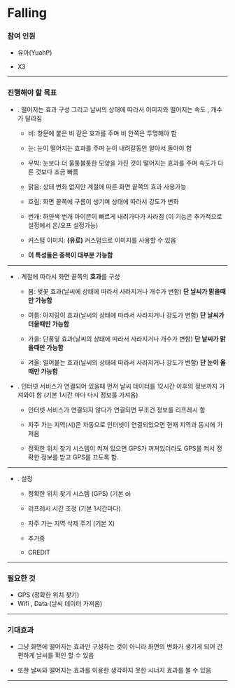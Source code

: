 # Falling

### 참여 인원

* 유아(YuahP)

* X3

---

### 진행해야 할 목표 

* . 떨어지는 효과 구성 그리고 날씨의 상태에 따라서 이미지와 떨어지는 속도 , 개수가 달라짐

  * 비: 창문에 붙은 비 같은 효과를 주며 비 안쪽은 투명해야 함
  
  * 눈: 눈이 떨어지는 효과를 주며 눈이 내려갈동안 알아서 돌아야 함
  
  * 우박: 눈보다 더 울퉁불퉁한 모양을 가진 것이 떨어지는 효과를 주며 속도가 다른 것보다 조금 빠름 
  
  * 맑음: 상태 변화 없지만 계절에 따른 화면 끝쪽의 효과 사용가능
  
  * 흐림: 화면 끝쪽에 구름이 생기며 상태에 따라서 강도가 변화
  
  * 번개: 하얀색 번개 아이콘이 빠르게 내려가다가 사라짐 (이 기능은 추가적으로 설정에서 온/오프 설정가능)
  
  * 커스텀 이미지: **(유료)** 커스텀으로 이미지를 사용할 수 있음
  
  * **이 특성들은 중복이 대부분 가능함**
  
---
  
* . 계절에 따라서 화면 끝쪽의 **효과**를 구성

  * 봄: 벚꽃 효과(날씨에 상태에 따라서 사라지거나 개수가 변함) **단 날씨가 맑을때만 가능함**
  
  * 여름: 아지랑이 효과(날씨의 상태에 따라서 사라지거나 강도가 변함) **단 날씨가 더울때만 가능함**
  
  * 가을: 단풍잎 효과(날씨의 상태에 따라서 사라지거나 개수가 변함) **단 날씨가 맑을때만 가능함**
  
  * 겨울: 얼어붙는 효과(날씨의 상태에 따라서 사라지거나 강도가 변함) **단 눈이 올때만 가능함**
  
* . 인터넷 서비스가 연결되어 있을때 먼저 날씨 데이터를 12시간 이후의 정보까지 가져와야 함 (기본 1시간 마다 다시 정보를 가져옴)

  * 인터넷 서비스가 연결되지 않다가 연결되면 무조건 정보를 리프레시 함
  
  * 자주 가는 지역(시)은 자동으로 인터넷이 연결되있으면 현재 지역과 동시에 가져옴
  
  * 정확한 위치 찾기 시스템이 켜져 있으면 GPS가 꺼져있더라도 GPS를 켜서 정확한 정보를 받고 GPS를 끄도록 함.
 
---
  
* . 설정
  * 정확한 위치 찾기 시스템 (GPS) (기본 o)
  * 리프레시 시간 조정 (기본 1시간마다)
  * 자주 가는 지역 삭제 주기 (기본 X)
  * 추가중
  
  * CREDIT
  
---

### 필요한 것

* GPS (정확한 위치 찾기)
* Wifi , Data (날씨 데이터 가져옴)

---
  
### 기대효과

* 그냥 화면에 떨어지는 효과만 구성하는 것이 아니라 화면의 변화가 생기게 되어 간편하게 날씨를 확인 할 수 있음

* 또한 날씨와 떨어지는 효과를 이용한 생각하지 못한 시너지 효과를 볼 수 있음

---